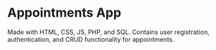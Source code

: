 # Appointments App

Made with HTML, CSS, JS, PHP, and SQL. Contains user registration, authentication, and
CRUD functionality for appointments.
